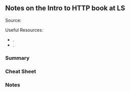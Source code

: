 ## Notes on the Intro to HTTP book at LS

Source: 



Useful Resources: 

* .
* .



### Summary



### Cheat Sheet



### Notes